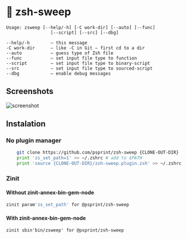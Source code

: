 # :sponge: zsh-sweep

```
Usage: zsweep [--help/-h] [-C work-dir] [--auto] [--func]
                 [--script] [--src] [--dbg]
 
--help/-h        – this message 
-C work-dir      – like -C in Git – first cd to a dir 
--auto           – guess type of Zsh file 
--func           – set input file type to function 
--script         – set input file type to binary-script 
--src            – set input file type to sourced-script 
--dbg            – enable debug messages
```
## Screenshots

![screenshot](https://raw.githubusercontent.com/psprint/zsh-sweep/master/img/screenshot.png)

## Instalation

### No plugin manager

```zsh
    git clone https://github.com/psprint/zsh-sweep {CLONE-OUT-DIR}
    print 'zs_set_path=1' >> ~/.zshrc # add to $PATH
    print 'source {CLONE-OUT-DIR}/zsh-sweep.plugin.zsh' >> ~/.zshrc
```

### Zinit
#### Without zinit-annex-bin-gem-node
```zsh
zinit param'zs_set_path' for @psprint/zsh-sweep
```

#### With zinit-annex-bin-gem-node
```
zinit sbin'bin/zsweep' for @psprint/zsh-sweep
```